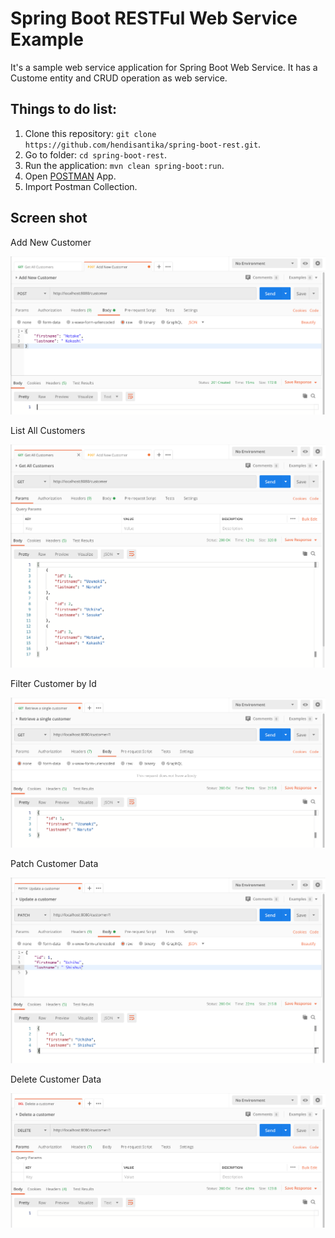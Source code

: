 # Spring Boot RESTFul Web Service Example

It's a sample web service application for Spring Boot Web Service. It has a Custome entity and CRUD operation as web service.

## Things to do list:
1. Clone this repository: `git clone https://github.com/hendisantika/spring-boot-rest.git`.
2. Go to folder: `cd spring-boot-rest`.
3. Run the application: `mvn clean spring-boot:run`.
4. Open [POSTMAN](https://www.postman.com/downloads/) App.
5. Import Postman Collection.

## Screen shot

Add New Customer

![Add New Customer](img/add.png "Add New Customer")

List All Customers

![List All Customers](img/list.png "List All Customers")

Filter Customer by Id

![Filter Customer by Id](img/filter.png "Filter Customer by Id")

Patch Customer Data

![Patch Customer Data](img/patch.png "Patch Customer Data")

Delete Customer Data

![Delete Customer Data](img/delete.png "Delete Customer Data") 
